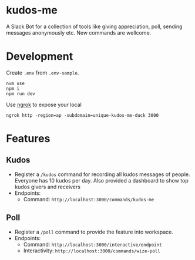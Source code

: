# kudos-me

A Slack Bot for a collection of tools like giving appreciation, poll, sending messages anonymously etc. 
New commands are wellcome.

# Development

Create `.env` from `.env-sample`.

```
nvm use
npm i
npm run dev
```

Use [ngrok](https://ngrok.com/) to expose your local

```
ngrok http -region=ap -subdomain=unique-kudos-me-duck 3000
```

# Features

## Kudos
- Register a `/kudos` command for recording all kudos messages of people. Everyone has 10 kudos per day. Also provided a dashboard to show top kudos givers and receivers
- Endpoints:
	-  Command: `http://localhost:3000/commands/kudos-me`

## Poll
- Register a `/poll` command to provide the feature into workspace.
- Endpoints:
	- Command: `http://localhost:3000/interactive/endpoint`
	- Interactivity: `http://localhost:3000/commands/wize-poll`
